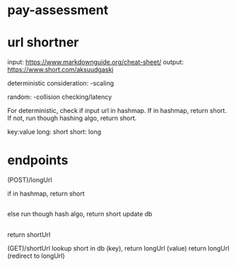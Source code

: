 # pay-assessment

# url shortner


input: https://www.markdownguide.org/cheat-sheet/
output: https://www.short.com/aksuudgaskj

deterministic consideration: 
-scaling

random:
-collision checking/latency

For deterministic, check if input url in hashmap. If in hashmap, return short. If not, run though hashing algo, return short. 

key:value
long: short
short: long


# endpoints
(POST)/longUrl

if in hashmap, return short
##
else run though hash algo, return short
update db
##
return shortUrl

(GET)/shortUrl
lookup short in db (key), return longUrl (value)
return longUrl (redirect to longUrl)


